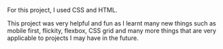 For this project, I used CSS and HTML.

This project was very helpful and fun as I learnt many new things such as mobile first, flickity, flexbox, CSS grid and many more 
things that are very applicable to projects I may have in the future.


